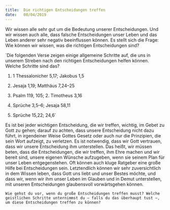 ```yaml
---
title:  Die richtigen Entscheidungen treffen
date:   08/04/2019
---
```


Wir wissen alle sehr gut um die Bedeutung unserer Entscheidungen. Und wir wissen auch alle, dass falsche Entscheidungen unser Leben und das Leben anderer sehr negativ beeinflussen können. Es stellt sich die Frage: Wie können wir wissen, was die richtigen Entscheidungen sind?

`Die folgenden Verse zeigen einige allgemeine Schritte auf, die uns in unserem Streben nach den richtigen Entscheidungen helfen können. Welche Schritte sind das?

1. 1 Thessalonicher 5,17; Jakobus 1,5

2. Jesaja 1,19; Matthäus 7,24–25

3. Psalm 119, 105; 2. Timotheus 3,16

4. Sprüche 3,5–6; Jesaja 58,11

5. Sprüche 15,22; 24,6`

Es ist bei jeder wichtigen Entscheidung, die wir treffen, wichtig, im Gebet zu Gott zu gehen; darauf zu achten, dass unsere Entscheidung nicht dazu führt, in irgendeiner Weise Gottes Gesetz oder auch nur die Prinzipien, die sein Wort aufzeigt, zu verletzen. Es ist notwendig, dass wir Gott vertrauen, dass wir unsere Entscheidung ihm unterstellen. Das heißt, wir müssen beten, dass die Entscheidungen, die wir treffen, ihm Ehre machen und wir bereit sind, unsere eigenen Wünsche aufzugeben, wenn sie seinem Plan für unser Leben entgegenstehen. Oft können auch kluge Ratgeber eine große Hilfe bei Entscheidungen sein. Letztendlich können wir sehr zuversichtlich in dem Wissen leben, dass Gott uns liebt und unser Bestes möchte, und dass wir, wenn wir ihm unser Leben im Glauben und in Demut unterstellen, mit unseren Entscheidungen glaubensvoll vorwärtsgehen können.

`Wie gehst du vor, wenn du große Entscheidungen treffen musst? Welche geistlichen Schritte unternimmst du – falls du das überhaupt tust –, um diese Entscheidungen treffen zu können?`
